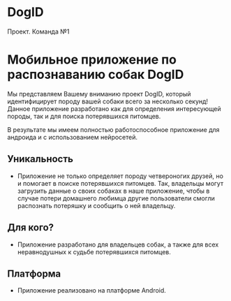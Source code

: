 # DogID
Проект. Команда №1
# Мобильное приложение по распознаванию собак DogID
Мы представляем Вашему вниманию проект DogID, который идентифицирует породу вашей собаки всего за несколько секунд! Данное приложение разработано как для определения интересующей породы, так и для поиска потерявшихся питомцев.

В результате мы имеем полностью работоспособное приложение для андроида и с использованием нейросетей.
## Уникальность
- Приложение не только определяет породу четвероногих друзей, но и помогает в  поиске потерявшихся питомцев. Так, владельцы  могут загрузить данные о своих собаках в наше приложение, чтобы в случае потери домашнего любимца другие пользователи смогли распознать потеряшку и сообщить о ней владельцу.
## Для кого?
- Приложение разработано для владельцев собак, а также для всех неравнодушных к судьбе потерявшихся питомцев.
## Платформа 
- Приложение реализовано на платформе Android.
